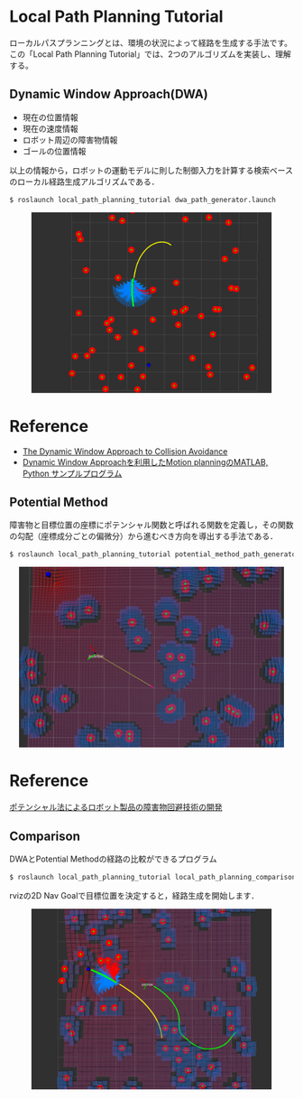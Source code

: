 # Local Path Planning Tutorial
ローカルパスプランニングとは、環境の状況によって経路を生成する手法です。  
この「Local Path Planning Tutorial」では、2つのアルゴリズムを実装し、理解する。

## Dynamic Window Approach(DWA)
- 現在の位置情報
- 現在の速度情報
- ロボット周辺の障害物情報
- ゴールの位置情報

以上の情報から，ロボットの運動モデルに則した制御入力を計算する検索ベースのローカル経路生成アルゴリズムである．

```bash
$ roslaunch local_path_planning_tutorial dwa_path_generator.launch 
```

<div align="center">
    <img src="img/dwa_path_generator.png" height="320">
</div>

# Reference
- [The Dynamic Window Approach to Collision Avoidance](https://www.researchgate.net/publication/3344494_The_Dynamic_Window_Approach_to_Collision_Avoidance)
- [Dynamic Window Approachを利用したMotion planningのMATLAB, Python サンプルプログラム](https://myenigma.hatenablog.com/entry/20140624/1403618922)

## Potential Method
障害物と目標位置の座標にポテンシャル関数と呼ばれる関数を定義し，その関数の勾配（座標成分ごとの偏微分）から進むべき方向を導出する手法である． 

```bash
$ roslaunch local_path_planning_tutorial potential_method_path_generator.launch 
```

<div align="center">
    <img src="img/potential_method_path_generator.png" height="320">
</div>

# Reference
[ポテンシャル法によるロボット製品の障害物回避技術の開発](https://www.mhi.co.jp/technology/review/pdf/511/511040.pdf)

## Comparison
DWAとPotential Methodの経路の比較ができるプログラム

```bash
$ roslaunch local_path_planning_tutorial local_path_planning_comparison.launch 
```
rvizの2D Nav Goalで目標位置を決定すると，経路生成を開始します．

<div align="center">
    <img src="img/local_path_planning_comparison.png" height="320">
</div>

